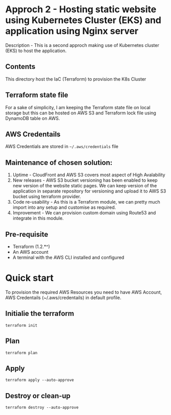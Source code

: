 # Approch 2 - Hosting static website using Kubernetes Cluster (EKS) and application using Nginx server
Description - This is a second approch making use of Kubernetes cluster (EKS) to host the application.

## Contents
 
This directory host the IaC (Terraform) to provision the K8s Cluster

## Terraform state file
For a sake of simplicity, I am keeping the Terraform state file on local storage but this can be hosted on AWS S3 and Terraform lock file using DynamoDB table on AWS.

## AWS Credentails
AWS Credentials are stored in `~/.aws/credentials` file

## Maintenance of chosen solution:
1. Uptime - CloudFront and AWS S3 covers most aspect of High Avalability
2. New releases - AWS S3 bucket versioning has been enabled to keep new version of the website static pages. We can keep version of the application in separate repository for versioning and upload it to AWS S3 bucket using terraform provider.
3. Code re-usability - As this is a Terraform module, we can pretty much import into any setup and customise as required.
4. Improvement - We can provision custom domain using Route53 and integrate in this module.

## Pre-requisite
- Terraform (1.2.*^)
- An AWS account
- A terminal with the AWS CLI installed and configured



# Quick start
To provision the required AWS Resources you need to have AWS Account, AWS Credentails (~/.aws/credentails) in default profile.

## Initialie the terraform
```shell
terraform init
```

## Plan

```shell
terraform plan
```

## Apply

```shell
terraform apply --auto-approve
```

## Destroy or clean-up

```shell
terraform destroy --auto-approve
```
